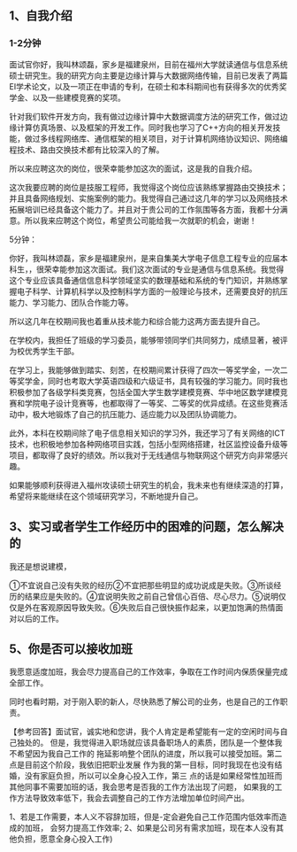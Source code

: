 ## 1、自我介绍

### 1-2分钟

面试官你好，我叫林颂磊，家乡是福建泉州，目前在福州大学就读通信与信息系统硕士研究生。我的研究方向主要是边缘计算与大数据网络传输，目前已发表了两篇EI学术论文，以及一项正在申请的专利，在硕士和本科期间也有获得多次的优秀奖学金、以及一些建模竞赛的奖项。

针对我们软件开发方向，我有做过边缘计算中大数据调度方法的研究工作，做过边缘计算仿真场景、以及框架的开发工作。同时我也学习了C++方向的相关开发技能，做过多线程网络库、通信框架的相关项目，对于计算机网络协议知识、网络编程技术、路由交换技术都有比较深入的了解。

所以来应聘这次的岗位，很荣幸能参加这次的面试，这是我的自我介绍。







这次我要应聘的岗位是技服工程师，我觉得这个岗位应该熟练掌握路由交换技术；并且具备网络规划、实施案例的能力。我觉得自己通过这几年的学习以及网络技术拓展培训已经具备这个能力了。并且对于贵公司的工作氛围等各方面，我都十分满意。所以我来应聘这个岗位，希望贵公司能给我一次就职的机会，谢谢！

5分钟：

你好，我叫林颂磊，家乡是福建泉州，是来自集美大学电子信息工程专业的应届本科生，，很荣幸能参加这次面试。我们这次面试的专业是通信与信息系统。我觉得这个专业应该具备通信信息科学领域坚实的数理基础和系统的专门知识，并熟练掌握电子科学、计算机科学以及控制科学方面的一般理论与技术，还需要良好的抗压能力、学习能力、团队合作能力等。

所以这几年在校期间我也着重从技术能力和综合能力这两方面去提升自己。

在学校内，我担任了班级的学习委员，能够带领同学们共同努力，成绩显著，被评为校优秀学生干部。

在学习上，我能够做到踏实、刻苦，在校期间累计获得了四次一等奖学金，一次二等奖学金，同时也考取大学英语四级和六级证书，具有较强的学习能力。同时我也积极参加了各级学科类竞赛，包括全国大学生数学建模竞赛、华中地区数学建模竞赛和学院电子设计竞赛等，也都取得了一等奖、二等奖的优异成绩。在这些竞赛活动中，极大地锻炼了自己的抗压能力、适应能力以及团队协调能力。

此外，本科在校期间除了电子信息相关知识的学习外，我还学习了有关网络的ICT技术，也积极地参加各种网络项目实践，包括小型网络搭建，社区监控设备升级等项目，都取得了良好的绩效。所以我对于无线通信与物联网这个研究方向非常感兴趣。

如果能够顺利获得进入福州攻读硕士研究生的机会，我未来也有继续深造的打算，希望将来能继续在这个领域研究学习，不断地提升自己。





## 3、实习或者学生工作经历中的困难的问题，怎么解决的 

我还是想说建模，

①不宜说自己没有失败的经历②不宜把那些明显的成功说成是失败。③所谈经历的结果应是失败的。④宜说明失败之前自己曾信心百倍、尽心尽力。⑤说明仅仅是外在客观原因导致失败。⑥失败后自己很快振作起来，以更加饱满的热情面对以后的工作。





## 5、你是否可以接收加班

我愿意适度加班，我会尽力提高自己的工作效率，争取在工作时间内保质保量完成全部工作。 

同时也看时期，对于刚入职的新人，尽快熟悉了解公司的业务，也是自己的工作职责。



【参考回答】面试官，诚实地和您讲，我个人肯定是希望能有一定的空闲时间与自己独处的。
但是，我觉得进入职场就应该具备职场人的素质，团队是一个整体我不希望因为我自己工作的
拖延影响整个团队的进度，所以我可以接受加班。第二点是目前这个阶段，我依旧把职业发展
作为我的第一目标，同时我现在也没有结婚，没有家庭负担，所以可以全身心投入工作，第三
点的话是如果经常性加班而其他同事不需要加班的话，我会思考是否我的工作方法出现了问题，
如果我的工作方法导致效率低下，我会去调整自己的工作方法增加单位时间产出。 

1、若是工作需要，本人义不容辞加班，但是-定会避免自己工作范围内低效率而造成的加班，
会努力提高工作效率; 
2、如果是公司另有需求加班，现在本人没有其他负担，愿意全身心投入工作)

